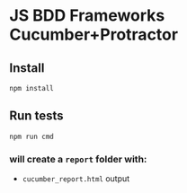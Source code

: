 # JS BDD Frameworks Cucumber+Protractor

## Install
```
npm install
```

## Run tests
```
npm run cmd
```
### will create a `report` folder with:
* `cucumber_report.html` output
